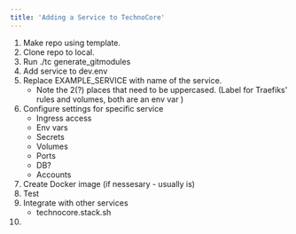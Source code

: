 ```yaml
---
title: 'Adding a Service to TechnoCore'
---
```


1. Make repo using template.
2. Clone repo to local. 
3. Run ./tc generate_gitmodules
4. Add service to dev.env
5. Replace EXAMPLE_SERVICE with name of the service.
	* Note the 2(?) places that need to be uppercased.  (Label for Traefiks' rules and volumes, both are an env var )
6. Configure settings for specific service
	 * Ingress access
	 * Env vars
	 * Secrets
	 * Volumes
	 * Ports
	 * DB?
	 * Accounts
7. Create Docker image (if nessesary - usually is)
8. Test
9. Integrate with other services
    * technocore.stack.sh
11. 